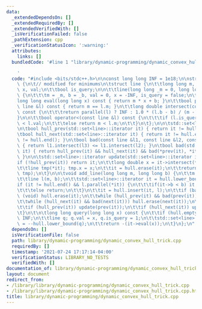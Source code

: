 ```yaml
---
data:
  _extendedDependsOn: []
  _extendedRequiredBy: []
  _extendedVerifiedWith: []
  _isVerificationFailed: false
  _pathExtension: cpp
  _verificationStatusIcon: ':warning:'
  attributes:
    links: []
  bundledCode: '#line 1 "library/dynamic-programming/dynamic_convex_hull_trick.cpp"

    '
  code: "#include <bits/stdc++.h>\n\nconst long long INF = 1e18;\n\nstruct ConvexHullTrick\
    \ {\n\t// modified for minimums\n\tstruct line {\n\t\tlong long m, b; long double\
    \ x, val;\n\t\tbool is_query;\n\n\t\tline(long long _m = 0, long long _b = 0)\
    \ {\n\t\t\tm = _m, b = _b, val = 0, x = -INF, is_query = false;\n\t\t}\n\n\t\t\
    long long eval(long long x) const { return m * x + b; }\n\t\tbool parallel(const\
    \ line &l) const { return m == l.m; }\n\t\tlong double intersect(const line &l)\
    \ const {\n\t\t\treturn parallel(l) ? INF : 1.0 * (l.b - b) / (m - l.m);\n\t\t\
    }\n\n\t\tbool operator<(const line &l) const {\n\t\t\tif (l.is_query) return x\
    \ < l.val;\n\t\t\telse return m < l.m;\n\t\t}\n\t};\n\n\tstd::set<line> hull;\n\
    \n\tbool hull_prev(std::set<line>::iterator it) { return it != hull.begin(); }\n\
    \tbool hull_next(std::set<line>::iterator it) { return it != hull.end() && next(it)\
    \ != hull.end(); }\n\tbool bad(const line &l1, const line &l2, const line &l3)\
    \ { return l1.intersect(l3) <= l1.intersect(l2); }\n\tbool bad(std::set<line>::iterator\
    \ it) { return hull_prev(it) && hull_next(it) && bad(*prev(it), *it, *next(it));\
    \ }\n\n\tstd::set<line>::iterator update(std::set<line>::iterator it) {\n\t\t\
    if (!hull_prev(it)) return it;\n\t\tlong double x = it->intersect(*prev(it));\n\
    \t\tline tmp(*it); tmp.x = x;\n\t\tit = hull.erase(it);\n\t\treturn hull.insert(it,\
    \ tmp);\n\t}\n\n\tvoid add_line(long long m, long long b) {\n\t\tm = -m, b = -b;\n\
    \t\tline l(m, b);\n\t\tstd::set<line>::iterator it = hull.lower_bound(l);\n\t\t\
    if (it != hull.end() && l.parallel(*it)) {\n\t\t\tif(it->b < b) it = hull.erase(it);\n\
    \t\t\telse return;\n\t\t}\n\t\tit = hull.insert(it, l);\n\t\tif (bad(it)) return\
    \ (void) hull.erase(it);\n\t\twhile (hull_prev(it) && bad(prev(it))) hull.erase(prev(it));\n\
    \t\twhile (hull_next(it) && bad(next(it))) hull.erase(next(it));\n\t\tit = update(it);\n\
    \t\tif (hull_prev(it)) update(prev(it));\n\t\tif (hull_next(it)) update(next(it));\n\
    \t}\n\t\n\tlong long query(long long x) const {\n\t\tif (hull.empty()) return\
    \ INF;\n\t\tline q; q.val = x, q.is_query = 1;\n\t\tstd::set<line>::iterator it\
    \ = --hull.lower_bound(q);\n\t\treturn -(it->eval(x));\n\t}\n};\n"
  dependsOn: []
  isVerificationFile: false
  path: library/dynamic-programming/dynamic_convex_hull_trick.cpp
  requiredBy: []
  timestamp: '2021-07-24 17:17:14-04:00'
  verificationStatus: LIBRARY_NO_TESTS
  verifiedWith: []
documentation_of: library/dynamic-programming/dynamic_convex_hull_trick.cpp
layout: document
redirect_from:
- /library/library/dynamic-programming/dynamic_convex_hull_trick.cpp
- /library/library/dynamic-programming/dynamic_convex_hull_trick.cpp.html
title: library/dynamic-programming/dynamic_convex_hull_trick.cpp
---
```

